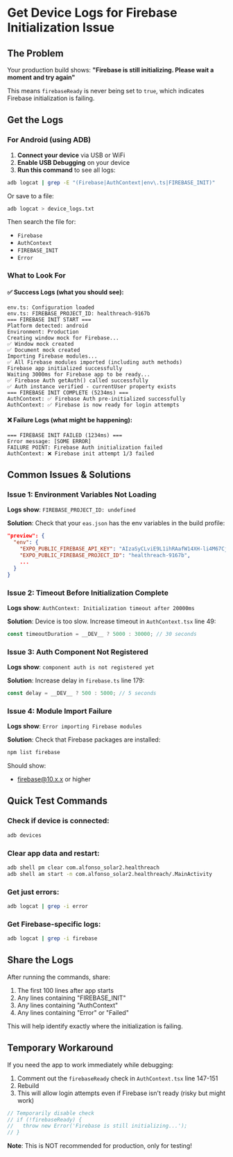 # Get Device Logs for Firebase Initialization Issue

## The Problem
Your production build shows: **"Firebase is still initializing. Please wait a moment and try again"**

This means `firebaseReady` is never being set to `true`, which indicates Firebase initialization is failing.

## Get the Logs

### For Android (using ADB)

1. **Connect your device** via USB or WiFi
2. **Enable USB Debugging** on your device
3. **Run this command** to see all logs:

```bash
adb logcat | grep -E "(Firebase|AuthContext|env\.ts|FIREBASE_INIT)"
```

Or save to a file:
```bash
adb logcat > device_logs.txt
```

Then search the file for:
- `Firebase`
- `AuthContext`
- `FIREBASE_INIT`
- `Error`

### What to Look For

#### ✅ **Success Logs** (what you should see):
```
env.ts: Configuration loaded
env.ts: FIREBASE_PROJECT_ID: healthreach-9167b
=== FIREBASE INIT START ===
Platform detected: android
Environment: Production
Creating window mock for Firebase...
✅ Window mock created
✅ Document mock created
Importing Firebase modules...
✅ All Firebase modules imported (including auth methods)
Firebase app initialized successfully
Waiting 3000ms for Firebase app to be ready...
✅ Firebase Auth getAuth() called successfully
✅ Auth instance verified - currentUser property exists
=== FIREBASE INIT COMPLETE (5234ms) ===
AuthContext: ✅ Firebase Auth pre-initialized successfully
AuthContext: ✅ Firebase is now ready for login attempts
```

#### ❌ **Failure Logs** (what might be happening):
```
=== FIREBASE INIT FAILED (1234ms) ===
Error message: [SOME ERROR]
FAILURE POINT: Firebase Auth initialization failed
AuthContext: ❌ Firebase init attempt 1/3 failed
```

## Common Issues & Solutions

### Issue 1: Environment Variables Not Loading
**Logs show**: `FIREBASE_PROJECT_ID: undefined`

**Solution**: Check that your `eas.json` has the env variables in the build profile:
```json
"preview": {
  "env": {
    "EXPO_PUBLIC_FIREBASE_API_KEY": "AIzaSyCLviE9L1ihRAafW14XH-li4M67CjyFbBc",
    "EXPO_PUBLIC_FIREBASE_PROJECT_ID": "healthreach-9167b",
    ...
  }
}
```

### Issue 2: Timeout Before Initialization Complete
**Logs show**: `AuthContext: Initialization timeout after 20000ms`

**Solution**: Device is too slow. Increase timeout in `AuthContext.tsx` line 49:
```typescript
const timeoutDuration = __DEV__ ? 5000 : 30000; // 30 seconds
```

### Issue 3: Auth Component Not Registered
**Logs show**: `component auth is not registered yet`

**Solution**: Increase delay in `firebase.ts` line 179:
```typescript
const delay = __DEV__ ? 500 : 5000; // 5 seconds
```

### Issue 4: Module Import Failure
**Logs show**: `Error importing Firebase modules`

**Solution**: Check that Firebase packages are installed:
```bash
npm list firebase
```

Should show:
- firebase@10.x.x or higher

## Quick Test Commands

### Check if device is connected:
```bash
adb devices
```

### Clear app data and restart:
```bash
adb shell pm clear com.alfonso_solar2.healthreach
adb shell am start -n com.alfonso_solar2.healthreach/.MainActivity
```

### Get just errors:
```bash
adb logcat | grep -i error
```

### Get Firebase-specific logs:
```bash
adb logcat | grep -i firebase
```

## Share the Logs

After running the commands, share:
1. The first 100 lines after app starts
2. Any lines containing "FIREBASE_INIT"
3. Any lines containing "AuthContext"
4. Any lines containing "Error" or "Failed"

This will help identify exactly where the initialization is failing.

## Temporary Workaround

If you need the app to work immediately while debugging:

1. Comment out the `firebaseReady` check in `AuthContext.tsx` line 147-151
2. Rebuild
3. This will allow login attempts even if Firebase isn't ready (risky but might work)

```typescript
// Temporarily disable check
// if (!firebaseReady) {
//   throw new Error('Firebase is still initializing...');
// }
```

**Note**: This is NOT recommended for production, only for testing!
